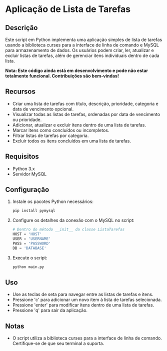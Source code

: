 # Aplicação de Lista de Tarefas

## Descrição

Este script em Python implementa uma aplicação simples de lista de tarefas usando a biblioteca curses para a interface de linha de comando e MySQL para armazenamento de dados. Os usuários podem criar, ler, atualizar e excluir listas de tarefas, além de gerenciar itens individuais dentro de cada lista.

**Nota: Este código ainda está em desenvolvimento e pode não estar totalmente funcional. Contribuições são bem-vindas!**

## Recursos

- Criar uma lista de tarefas com título, descrição, prioridade, categoria e data de vencimento opcional.
- Visualizar todas as listas de tarefas, ordenadas por data de vencimento ou prioridade.
- Adicionar, atualizar e excluir itens dentro de uma lista de tarefas.
- Marcar itens como concluídos ou incompletos.
- Filtrar listas de tarefas por categoria.
- Excluir todos os itens concluídos em uma lista de tarefas.

## Requisitos

- Python 3.x
- Servidor MySQL

## Configuração

1. Instale os pacotes Python necessários:

    ```bash
    pip install pymysql
    ```

2. Configure os detalhes da conexão com o MySQL no script:

    ```python
    # Dentro do método __init__ da classe ListaTarefas
    HOST = 'HOST'
    USER = 'USERNAME'
    PASS = 'PASSWORD'
    DB = 'DATABASE'
    ```

3. Execute o script:

    ```bash
    python main.py
    ```

## Uso

- Use as teclas de seta para navegar entre as listas de tarefas e itens.
- Pressione 'c' para adicionar um novo item à lista de tarefas selecionada.
- Pressione 'enter' para modificar itens dentro de uma lista de tarefas.
- Pressione 'q' para sair da aplicação.

## Notas

- O script utiliza a biblioteca curses para a interface de linha de comando. Certifique-se de que seu terminal a suporta.
